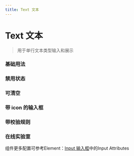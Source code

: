 ```yaml
---
title: Text 文本
---
```

# Text 文本

> 用于单行文本类型输入和展示

### 基础用法

<ClientOnly>
<field-text-demo blockName="textField1" onlineDemo="https://codepen.io/w3cmark/pen/yLBKKao"/>
</ClientOnly>

### 禁用状态

<ClientOnly>
<field-text-demo blockName="textField2"/>
</ClientOnly>

### 可清空

<ClientOnly>
<field-text-demo blockName="textField3"/>
</ClientOnly>

### 带 icon 的输入框
<ClientOnly>
<field-text-demo blockName="textField4"/>
</ClientOnly>

### 带校验规则

<ClientOnly>
<field-text-demo blockName="textField5"/>
</ClientOnly>

### 在线实验室
<ClientOnly>
<ams-config name="text" type="field"/>
</ClientOnly>

组件更多配置可参考Element：[Input 输入框](http://element-cn.eleme.io/#/zh-CN/component/input)中的Input Attributes
